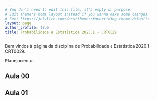 ```yaml
---
# You don't need to edit this file, it's empty on purpose.
# Edit theme's home layout instead if you wanna make some changes
# See: https://jekyllrb.com/docs/themes/#overriding-theme-defaults
layout: page
author_profile: true
title: Probabilidade e Estatística 2020.1 - CRT0029
---
```

Bem vindos à página da disciplina de Probabilidade e Estatística 2020.1 - CRT0029.

Planejamento:

## Aula 00

## Aula 01
